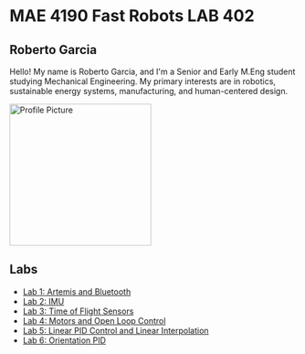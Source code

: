 # MAE 4190 Fast Robots LAB 402

## Roberto Garcia

Hello! My name is Roberto Garcia, and I'm a Senior and Early M.Eng student studying Mechanical Engineering. My primary interests are in robotics, sustainable energy systems, manufacturing, and human-centered design. 

<img width="248" alt="Profile Picture" src="IMG_3643.JPG">

## Labs

- [Lab 1: Artemis and Bluetooth](/Lab1)
- [Lab 2: IMU](/Lab2)
- [Lab 3: Time of Flight Sensors](/Lab3)
- [Lab 4: Motors and Open Loop Control](/Lab4)
- [Lab 5: Linear PID Control and Linear Interpolation](/Lab5)
- [Lab 6: Orientation PID](/Lab6)
